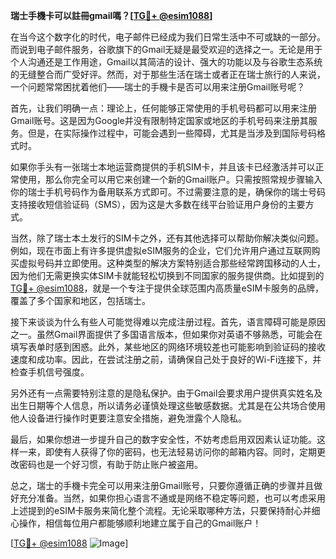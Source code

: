 **瑞士手機卡可以註冊gmail嗎？[[TG💪+ @esim1088](https://t.me/s/esim1088)]**

在当今这个数字化的时代，电子邮件已经成为我们日常生活中不可或缺的一部分。而说到电子邮件服务，谷歌旗下的Gmail无疑是最受欢迎的选择之一。无论是用于个人沟通还是工作用途，Gmail以其简洁的设计、强大的功能以及与谷歌生态系统的无缝整合而广受好评。然而，对于那些生活在瑞士或者正在瑞士旅行的人来说，一个问题常常困扰着他们——瑞士的手機卡是否可以用来注册Gmail账号呢？

首先，让我们明确一点：理论上，任何能够正常使用的手机号码都可以用来注册Gmail账号。这是因为Google并没有限制特定国家或地区的手机号码来注册其服务。但是，在实际操作过程中，可能会遇到一些障碍，尤其是当涉及到国际号码格式时。

如果你手头有一张瑞士本地运营商提供的手机SIM卡，并且该卡已经激活并可以正常使用，那么你完全可以用它来创建一个新的Gmail账户。只需按照常规步骤输入你的瑞士手机号码作为备用联系方式即可。不过需要注意的是，确保你的瑞士号码支持接收短信验证码（SMS），因为这是大多数在线平台验证用户身份的主要方式。

当然，除了瑞士本土发行的SIM卡之外，还有其他选择可以帮助你解决类似问题。例如，现在市面上有许多提供虚拟eSIM服务的企业，它们允许用户通过互联网购买虚拟号码并立即使用。这种类型的解决方案特别适合那些经常跨国移动的人士，因为他们无需更换实体SIM卡就能轻松切换到不同国家的服务提供商。比如提到的[TG💪+ @esim1088](https://t.me/s/esim1088)，就是一个专注于提供全球范围内高质量eSIM卡服务的品牌，覆盖了多个国家和地区，包括瑞士。

接下来谈谈为什么有些人可能觉得难以完成注册过程。首先，语言障碍可能是原因之一。虽然Gmail界面提供了多国语言版本，但如果你对英语不够熟悉，可能会在填写表单时感到困惑。此外，某些地区的网络环境较差也可能影响到验证码的接收速度和成功率。因此，在尝试注册之前，请确保自己处于良好的Wi-Fi连接下，并检查手机信号强度。

另外还有一点需要特别注意的是隐私保护。由于Gmail会要求用户提供真实姓名及出生日期等个人信息，所以请务必谨慎处理这些敏感数据。尤其是在公共场合使用他人设备进行操作时更要注意安全措施，避免泄露个人隐私。

最后，如果你想进一步提升自己的数字安全性，不妨考虑启用双因素认证功能。这样一来，即使有人获得了你的密码，也无法轻易访问你的邮箱内容。同时，定期更改密码也是一个好习惯，有助于防止账户被盗用。

总之，瑞士的手機卡完全可以用来注册Gmail账号，只要你遵循正确的步骤并且做好充分准备。当然，如果你担心语言不通或是网络不稳定等问题，也可以考虑采用上述提到的eSIM卡服务来简化整个流程。无论采取哪种方法，只要保持耐心并细心操作，相信每位用户都能够顺利地建立属于自己的Gmail账户！

[[TG💪+ @esim1088](https://t.me/s/esim1088) ![Image](https://i.postimg.cc/4NQfJmqS/Snipaste-2025-05-13-00-14-12.png)]